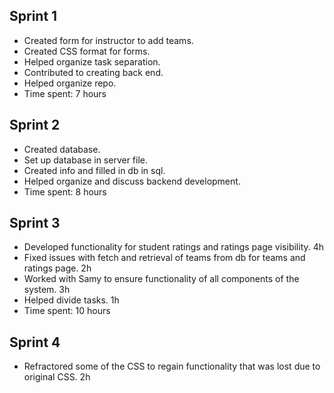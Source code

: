## Sprint 1
- Created form for instructor to add teams.
- Created CSS format for forms.
- Helped organize task separation.
- Contributed to creating back end.
- Helped organize repo.
- Time spent: 7 hours

## Sprint 2
- Created database.
- Set up database in server file.
- Created info and filled in db in sql.
- Helped organize and discuss backend development.
- Time spent: 8 hours

## Sprint 3
- Developed functionality for student ratings and ratings page visibility. 4h
- Fixed issues with fetch and retrieval of teams from db for teams and ratings page. 2h
- Worked with Samy to ensure functionality of all components of the system. 3h
- Helped divide tasks. 1h
- Time spent: 10 hours


## Sprint 4
- Refractored some of the CSS to regain functionality that was lost due to original CSS. 2h
